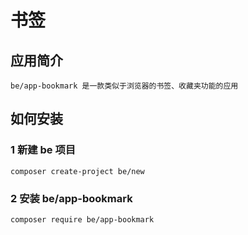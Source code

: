 # 书签

## 应用简介

    be/app-bookmark 是一款类似于浏览器的书签、收藏夹功能的应用


## 如何安装

### 1 新建 be 项目

    composer create-project be/new

### 2 安装 be/app-bookmark

    composer require be/app-bookmark
